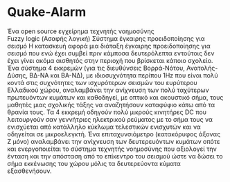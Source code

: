 # Quake-Alarm
Ένα open source εγχείρημα τεχνητής νοημοσύνης  
Fuzzy logic (Ασαφής λογική)
Σύστημα έγκαιρης προειδοποίησης για σεισμό
Η κατασκευή αφορά μια διάταξη έγκαιρης προειδοποίησης 
για σεισμό που ενώ έχει  συμβεί πριν κάμποσα δευτερόλεπτα 
εντούτοις δεν έχει γίνει ακόμα αισθητός στην περιοχή 
που βρίσκεται κάποιο σχολείο. Ένα σύστημα 4 εκκρεμών 
(για τις διευθύνσεις Βορρά-Νότου, Ανατολής-Δύσης, ΒΔ-ΝΑ
 και ΒΑ-ΝΔ), με ιδιοσυχνότητα περίπου 1Ηz που είναι 
πολύ κοντά στις συχνότητες των ισχυρότερων σεισμών του 
ευρύτερου Ελλαδικού χώρου, αναλαμβάνει την ανίχνευση 
των πολύ ταχύτερων πρωτευόντων κυμάτων και καθοδηγεί, 
με οπτικό και ακουστικό σήμα, τους μαθητές μιας σχολικής 
τάξης να αναζητήσουν καταφύφιο κάτω από τα θρανία τους. 
Τα 4 εκκρεμή οδηγούν πολύ μικρούς κινητήρες DC που 
λειτουργούν σαν γεννήτριες ηλεκτρικού ρεύματος με το 
σήμα τους να ενισχύεται από κατάλληλο κύκλωμα τελεστικών 
ενισχυτών και να οδηγείται σε μικροελεγκτή. 
Ένα επιταχυνσιόμετρο (κατακόρυφος άξονας Ζ μόνο) 
αναλαμβάνει την ανίχνευση των δευτερευόντων κυμάτων 
οπότε και  ενεργοποιείται το σύστημα τεχνητής νοημοσύνης 
που αξιολογεί την ένταση και την απόσταση από το επίκεντρο 
του σεισμού ώστε να δώσει το σήμα εκκένωσης του χώρου μόλις
 τα δευτερεύοντα κύματα εξασθενήσουν.

